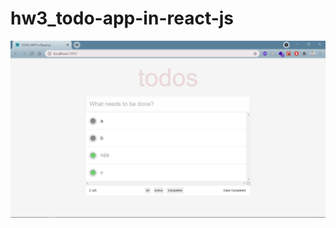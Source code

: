 # hw3_todo-app-in-react-js

![demo img](https://github.com/jessica33tsai33/hw3_todo-app-in-react/blob/main/demo.png)
